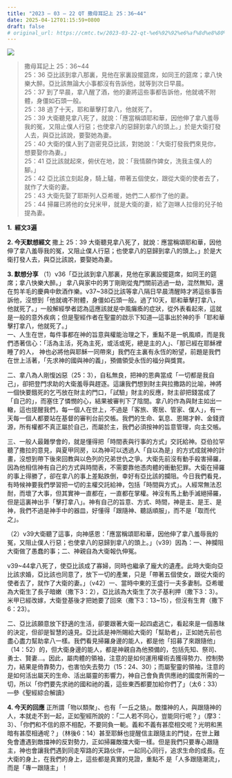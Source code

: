 ```yaml
---
title: "2023 – 03 – 22 QT 撒母耳記上 25：36~44"
date: 2025-04-12T01:15:59+0800
draft: false
# original_url: https://cmtc.tw/2023-03-22-qt-%e6%92%92%e6%af%8d%e8%80%b3%e8%a8%98%e4%b8%8a-25%ef%bc%9a3644
---
```


![](/images/qt.jpg)
> 撒母耳記上 25：36\~44  
> 25：36 亞比該到拿八那裏，見他在家裏設擺筵席，如同王的筵席；拿八快樂大醉。亞比該無論大小事都沒有告訴他，就等到次日早晨。  
> 25：37 到了早晨，拿八醒了酒，他的妻將這些事都告訴他，他就魂不附體，身僵如石頭一般。  
> 25：38 過了十天，耶和華擊打拿八，他就死了。  
> 25：39 大衛聽見拿八死了，就說：「應當稱頌耶和華，因他伸了拿八羞辱我的冤，又阻止僕人行惡；也使拿八的惡歸到拿八的頭上。」於是大衛打發人去，與亞比該說，要娶她為妻。  
> 25：40 大衛的僕人到了迦密見亞比該，對她說：「大衛打發我們來見你，想要娶你為妻。」  
> 25：41 亞比該就起來，俯伏在地，說：「我情願作婢女，洗我主僕人的腳。」  
> 25：42 亞比該立刻起身，騎上驢，帶著五個使女，跟從大衛的使者去了，就作了大衛的妻。  
> 25：43 大衛先娶了耶斯列人亞希暖，她們二人都作了他的妻。  
> 25：44 掃羅已將他的女兒米甲，就是大衛的妻，給了迦琳人拉億的兒子帕提為妻。

**1.  經文3遍**

**2. 今天默想經文**
撒上 25：39 大衛聽見拿八死了，就說：應當稱頌耶和華，因他伸了拿八羞辱我的冤，又阻止僕人行惡；也使拿八的惡歸到拿八的頭上。」於是大衛打發人去，與亞比該說，要娶她為妻。

**3. 默想分享**
（1）v36「亞比該到拿八那裏，見他在家裏設擺筵席，如同王的筵席；拿八快樂大醉。」 拿八與家中的男丁剛剛從鬼門關前逃過一劫，混然無知，還在剪羊毛的慶典中飲酒作樂。v37\~38亞比該等拿八隔日早晨清醒時才將這些事告訴他，沒想到「他就魂不附體，身僵如石頭一般。過了10天，耶和華擊打拿八，他就死了。」一般解經學者認為這應該就是中風癱瘓的症狀，從外表看起來，這就是一般的意外疾病；但是聖經作者在聖靈的啟示下知道—這事出於神的手「耶和華擊打拿八，他就死了。」  
一、人生在世，每件事都在神的旨意與權能治理之下，重點不是一帆風順，而是我們憑著信心：「活為主活，死為主死，或活或死，總是主的人」、「那已經在耶穌裡睡了的人， 神也必將他與耶穌一同帶來」我們在主裏有永恆的盼望，前題是我們在世上活著，「先求神的國與神的義」，預備領受永恆的福分與獎賞。

二、拿八為人剛愎凶惡（25：3），自私無良，把神的恩典當成「一切都是我自己」，卻把登門求助的大衛羞辱與趕逐。這讓我們想到財主與拉撒路的比喻，神將一個快要餓死的乞丐放在財主的門口，「試驗」財主的反應，財主卻把錢當成了「自己的」，而塞住了憐憫的心，結果被審判下了陰間。拿八的作為與財主如出一轍，這也提醒我們，每一個人在世上，不過是「客旅、寄居、管家、僕人」，有一天每一個人都要站在基督的審判台前交帳。我們的生命、氣息、恩賜才幹、金錢資源，所有權都不真正屬於自己，而屬於主，我們必須按神的旨意管理，向主交帳。

三、一般人最難學會的，就是懂得把「時間表與行事的方式」交託給神。亞伯拉罕聽了撒拉的意見，與夏甲同房，以為神可以透過人「自以為是」的方式成就神的計畫，沒想到帶下後來回教與以色列的兄弟世仇之爭。大衛先前沒有動手殺害掃羅，因為他相信神有自己的方式與時間表，不需要靠他憑肉體的衝動犯罪。大衛在掃羅的事上得勝了，卻在拿八的事上差點跌倒，幸好有亞比該的攔阻。今日我們看見，有時候神要我們學習把一切的主權交託給神，包括「時間與方式」。人經常無法忍耐，而壞了大事，但其實神一直都在，一直都在掌權。神沒有馬上動手滅絕掃羅，但是這裏神出手「擊打拿八」。神有自己的旨意、方式、時間，神是主、是王、是神，我們不過是神手中的器皿，好懂得「跟隨神、聽話順服」，而不是「取而代之」。

（2）v39大衛聽了這事，向神感恩：「應當稱頌耶和華，因他伸了拿八羞辱我的冤，又阻止僕人行惡；也使拿八的惡歸到拿八的頭上。」（v39）因為：一、神攔阻大衛做了愚蠢的事；二、神親自為大衛報仇伸冤。

v39\~44拿八死了，使亞比該成了寡婦，同時也繼承了龐大的遺產。此時大衛向亞比該求婚，亞比該也同意了，放下一切的產業，只是「帶著五個使女，跟從大衛的使者去了，就作了大衛的妻。」（v42）一、當時中東的王盛行一夫多妻制。亞希暖為大衛生了長子暗嫩（撒下3：2），亞比該為大衛生了次子基利押（撒下3：3）。米甲已經改嫁，大衛登基後才把她要了回來（撒下3：13\~15），但沒有生育（撒下6：23）。

二、亞比該願意放下舒適的生活，卻要跟著大衛一起四處逃亡，看起來是一個愚昩的決定，但卻是智慧的遠見。亞比該是神所賜給大衛的「幫助者」，正如她先前也盡心盡力幫助拿八一樣。我們看見掃羅身邊的能人，都是他「招募了來跟隨他」（14：52）的，但大衛身邊的能人，都是神親自為他預備的，包括先知、祭司、勇士、賢妻…。因此，屬肉體的領袖，注意的是如何運用權術去獲得勢力、控制勢力，結果是倚靠勢力，也害怕失去勢力（15：24、30）；而屬聖靈的領袖，注意的是如何活出屬天的生命、活出屬靈的影響力，神自己會負責供應祂的國度所需的一切，所以「你們要先求祂的國和祂的義，這些東西都要加給你們了」（太6：33）—參《聖經綜合解讀》

**4. 今天的回應**
正所謂「物以類聚」、也有「一丘之貉」。敵擋神的人，與跟隨神的人，本就走不到一起，正如聖經所說的：「二人若不同心，豈能同行呢？」（摩3：3）、「你們和不信的原不相配，不要同負一軛。義和不義有甚麼相交呢？光明和黑暗有甚麼相通呢？」（林後6：14）甚至耶穌也提醒信主跟隨主的門徒，在世上難免會遭遇到敵擋神的反對勢力，正如掃羅敵擋大衛一樣。但是我們只要專心跟隨主，神也會讓我們遇到同走窄路的天路伙伴，一起同心同行，追求生命的成長。在大衛的身上，在我們的身上，這些都是真實的見證，重點不 是「人多跟隨潮流」，而是「專一跟隨主」！

